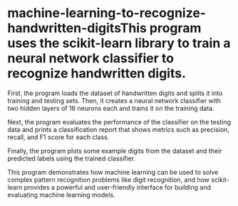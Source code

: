 # machine-learning-to-recognize-handwritten-digitsThis program uses the scikit-learn library to train a neural network classifier to recognize handwritten digits.

First, the program loads the dataset of handwritten digits and splits it into training and testing sets. Then, it creates a neural network classifier with two hidden layers of 16 neurons each and trains it on the training data.

Next, the program evaluates the performance of the classifier on the testing data and prints a classification report that shows metrics such as precision, recall, and F1 score for each class.

Finally, the program plots some example digits from the dataset and their predicted labels using the trained classifier.

This program demonstrates how machine learning can be used to solve complex pattern recognition problems like digit recognition, and how scikit-learn provides a powerful and user-friendly interface for building and evaluating machine learning models.
